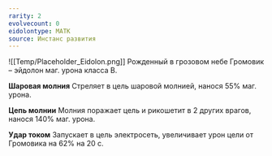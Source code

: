 ```yaml
---
rarity: 2
evolvecount: 0
eidolontype: МАТК
source: Инстанс развития
---
```

![[Temp/Placeholder_Eidolon.png]]
Рожденный в грозовом небе Громовик – эйдолон маг. урона класса B.

**Шаровая молния**
Стреляет в цель шаровой молнией, нанося 55% маг. урона.

**Цепь молнии**
Молния поражает цель и рикошетит в 2 других врагов, нанося 140% маг. урона.

**Удар током**
Запускает в цель электросеть, увеличивает урон цели от Громовика на 62% на 20 с.
